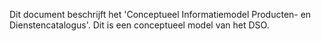 Dit document beschrijft het 'Conceptueel Informatiemodel Producten- en Dienstencatalogus'. Dit is een conceptueel model van het
DSO.
